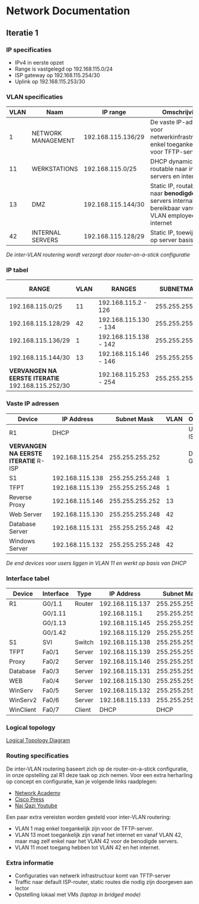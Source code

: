 # Network Documentation

## Iteratie 1

### IP specificaties

- IPv4 in eerste opzet
- Range is vastgelegd op 192.168.115.0/24
- ISP gateway op 192.168.115.254/30
- Uplink op 192.168.115.253/30

### VLAN specificaties

| VLAN | Naam               | IP range           | Omschrijving                                                                                            |
| ---- | ------------------ | ------------------ | ------------------------------------------------------------------------------------------------------- |
| 1    | NETWORK MANAGEMENT | 192.168.115.136/29 | De vaste IP-adressen voor netwerkinfrastructuur, enkel toegankelijk voor TFTP-server                    |
| 11   | WERKSTATIONS       | 192.168.115.0/25   | DHCP dynamic, routable naar interne servers en internet                                                 |
| 13   | DMZ                | 192.168.115.144/30 | Static IP, routable naar **benodigde** servers internal en bereikbaar vanuit VLAN employees en internet |
| 42   | INTERNAL SERVERS   | 192.168.115.128/29 | Static IP, toewijzing op server basis                                                                   |

_De inter-VLAN routering wordt verzorgt door router-on-a-stick configuratie_

### IP tabel

| RANGE                                               | VLAN | RANGES                | SUBNETMASK      | GATEWAY         | BROADCAST       | USABLE HOST | MAPS TO            |
| --------------------------------------------------- | ---- | --------------------- | --------------- | --------------- | --------------- | ----------- | ------------------ |
| 192.168.115.0/25                                    | 11   | 192.168.115.2 - 126   | 255.255.255.128 | 192.168.115.1   | 192.168.115.127 | 126         | Workstations       |
| 192.168.115.128/29                                  | 42   | 192.168.115.130 - 134 | 255.255.255.248 | 192.168.115.129 | 192.168.115.135 | 6           | Internal Servers   |
| 192.168.115.136/29                                  | 1    | 192.168.115.138 - 142 | 255.255.255.248 | 192.168.115.137 | 192.168.115.143 | 6           | Network Management |
| 192.168.115.144/30                                  | 13   | 192.168.115.146 - 146 | 255.255.255.252 | 192.168.115.145 | 192.168.115.147 | 2           | DMZ                |
| **VERVANGEN NA EERSTE ITERATIE** 192.168.115.252/30 |      | 192.168.115.253 - 254 | 255.255.255.252 | 192.168.115.253 | 192.168.115.255 | 2           | ISP                |

### Vaste IP adressen

| Device                                 | IP Address      | Subnet Mask     | VLAN | Omschrijving        |
| -------------------------------------- | --------------- | --------------- | ---- | ------------------- |
| R1                                     | DHCP            |                 |      | Uplink naar ISP     |
| **VERVANGEN NA EERSTE ITERATIE** R-ISP | 192.168.115.254 | 255.255.255.252 |      | Default Gateway ISP |
| S1                                     | 192.168.115.138 | 255.255.255.248 | 1    |                     |
| TFPT                                   | 192.168.115.139 | 255.255.255.248 | 1    |                     |
| Reverse Proxy                          | 192.168.115.146 | 255.255.255.252 | 13   |                     |
| Web Server                             | 192.168.115.130 | 255.255.255.248 | 42   |                     |
| Database Server                        | 192.168.115.131 | 255.255.255.248 | 42   |                     |
| Windows Server                         | 192.168.115.132 | 255.255.255.248 | 42   |                     |

_De end devices voor users liggen in VLAN 11 en werkt op basis van DHCP_

### Interface tabel

| Device    | Interface | Type   | IP Address      | Subnet Mask     | Default Gateway |
| --------- | --------- | ------ | --------------- | --------------- | --------------- |
| R1        | G0/1.1    | Router | 192.168.115.137 | 255.255.255.248 |                 |
|           | G0/1.11   |        | 192.168.115.1   | 255.255.255.128 |                 |
|           | G0/1.13   |        | 192.168.115.145 | 255.255.255.252 |                 |
|           | G0/1.42   |        | 192.168.115.129 | 255.255.255.248 |                 |
| S1        | SVI       | Switch | 192.168.115.138 | 255.255.255.248 | 192.168.115.137 |
| TFPT      | Fa0/1     | Server | 192.168.115.139 | 255.255.255.248 | 192.168.115.137 |
| Proxy     | Fa0/2     | Server | 192.168.115.146 | 255.255.255.252 | 192.168.115.145 |
| Database  | Fa0/3     | Server | 192.168.115.131 | 255.255.255.248 | 192.168.115.129 |
| WEB       | Fa0/4     | Server | 192.168.115.130 | 255.255.255.248 | 192.168.115.129 |
| WinServ   | Fa0/5     | Server | 192.168.115.132 | 255.255.255.248 | 192.168.115.129 |
| WinServ2  | Fa0/6     | Server | 192.168.115.133 | 255.255.255.248 | 192.168.115.129 |
| WinClient | Fa0/7     | Client | DHCP            | DHCP            | DHCP            |

### Logical topology

[Logical Topology Diagram](./img/logicalTopology.png)

### Routing specificaties

De inter-VLAN routering baseert zich op de router-on-a-stick configuratie, in onze opstelling zal R1 deze taak op zich nemen. Voor een extra herharling op concept en configuratie, kan je volgende links raadplegen:

- [Network Academy](https://www.networkacademy.io/ccna/ethernet/router-on-a-stick)
- [Cisco Press](https://www.ciscopress.com/articles/article.asp?p=3089357&seqNum=5)
- [Naj Qazi Youtube](https://www.youtube.com/watch?v=OvWffDLRlyY)

Een paar extra vereisten worden gesteld voor inter-VLAN routering:

- VLAN 1 mag enkel toegankelijk zijn voor de TFTP-server.
- VLAN 13 moet toegankelijk zijn vanaf het internet en vanaf VLAN 42, maar mag zelf enkel naar het VLAN 42 voor de benodigde servers.
- VLAN 11 moet toegang hebben tot VLAN 42 en het internet.

### Extra informatie

- Configuraties van netwerk infrastructuur komt van TFTP-server
- Traffic naar default ISP-router, static routes die nodig zijn doorgeven aan lector
- Opstelling lokaal met VMs _(laptop in bridged mode)_
